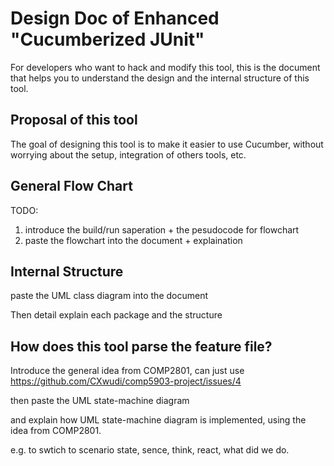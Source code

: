 # Design Doc of Enhanced "Cucumberized JUnit" 

For developers who want to hack and modify this tool,
this is the document that helps you to understand the design and the internal structure of this tool.

## Proposal of this tool

The goal of designing this tool is to make it easier to use Cucumber,
without worrying about the setup, integration of others tools, etc.

## General Flow Chart

TODO:

1. introduce the build/run saperation + the pesudocode for flowchart
2. paste the flowchart into the document + explaination

## Internal Structure

paste the UML class diagram into the document

Then detail explain each package and the structure

## How does this tool parse the feature file?

Introduce the general idea from COMP2801, can just use https://github.com/CXwudi/comp5903-project/issues/4

then paste the UML state-machine diagram

and explain how UML state-machine diagram is implemented, using the idea from COMP2801.

e.g. to swtich to scenario state, sence, think, react, what did we do.

